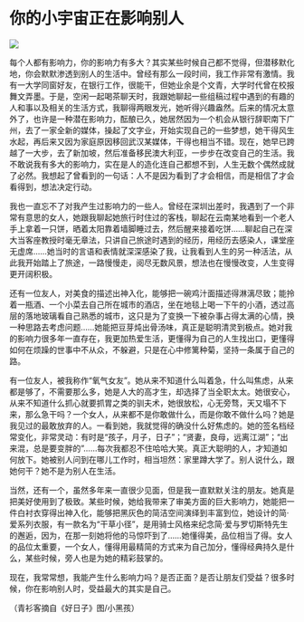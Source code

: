 # 你的小宇宙正在影响别人

![](http://www.yilinzazhi.com/images/yili/yili201314/yili20131450-1-l.jpg)

每个人都有影响力，你的影响力有多大？其实某些时候自己都不觉得，但潜移默化地，你会默默渗透到别人的生活中。曾经有那么一段时间，我工作非常有激情。我有一大学同窗好友，在银行工作，很能干，但她业余是个文青，大学时代曾在校报舞文弄墨。于是，空闲一起喝茶聊天时，我跟她聊起一些组稿过程中遇到的有趣的人和事以及相关的生活方式，我聊得两眼发光，她听得兴趣盎然。后来的情况太意外了，也许是一种潜在影响力，酝酿已久，她居然因为一个机会从银行辞职南下广州，去了一家全新的媒体，操起了文字业，开始实现自己的一些梦想，她干得风生水起，再后来又因为家庭原因移回武汉某媒体，干得也相当不错。现在，她早已跨越了一大步，去了新加坡，然后准备移民澳大利亚，一步步在改变自己的生活。我不敢说我有多大的影响力，实在是人的造化连自己都想不到，人生无数个偶然成就了必然。我想起了曾看到的一句话：人不是因为看到了才会相信，而是相信了才会看得到，想法决定行动。 

我也一直忘不了对我产生过影响力的一些人。曾经在深圳出差时，我遇到了一个非常有意思的女人，她跟我聊起她旅行时住过的客栈，聊起在云南某地看到一个老人手上拿着一只饼，晒着太阳靠着墙脚睡过去，然后醒来接着吃饼……聊起自己在深大当客座教授时毫无章法，只讲自己旅途时遇到的经历，用经历去感染人，课堂座无虚席……她当时的言语和表情就深深感染了我，让我看到人生的另一种活法，从此我开始踏上了旅途，一路慢慢走，阅尽无数风景，想法也在慢慢改变，人生变得更开阔积极。 

还有一位友人，对美食的描述出神入化，能够把一碗鸡汁面描述得淋漓尽致；能拎着一瓶酒、一个小菜去自己所在城市的酒店，坐在地毯上喝一下午的小酒，透过高层的落地玻璃看自己熟悉的城市，这只是为了变换一下被杂事占得太满的心情，换一种思路去考虑问题……她能把豆芽炖出骨汤味，真正是聪明清灵到极点。她对我的影响力很多年一直存在，我更加热爱生活，更懂得为自己的人生找出口，更懂得如何在烦躁的世事中不从众，不躲避，只是在心中修篱种菊，坚持一条属于自己的路。 

有一位友人，被我称作“氧气女友”。她从来不知道什么叫着急，什么叫焦虑，从来都是够了，不需要那么多，她是人大的高才生，却选择了当全职太太。她很安心，从来不知道什么抓心就要抓胃之类的驯夫术，她很放松，心无旁骛，天又塌不下来，那么急干吗？一个女人，从来都不是你敢做什么，而是你敢不做什么吗？她是我见过的最敢放弃的人。一看到她，我就觉得的确没什么好焦虑的。她的签名档经常变化，非常灵动：有时是“孩子，月子，日子”；“贤妻，良母，远离江湖”；“出来混，总是要变胖的”……每次我都忍不住哈哈大笑。真正大聪明的人，才知道如何放下。她被别人问到在哪儿工作时，相当坦然：家里蹲大学了。别人说什么，跟她何干？她不是为别人在生活。 

当然，还有一个，虽然多年来一直很少见面，但是我一直默默关注的朋友。她真是把美好使用到了极致。某些时候，她给我带来了审美方面的巨大影响力，她能把一件白衬衣穿得出神入化，能够把黑灰色的简洁空间演绎到丰富到位，她设计的简·爱系列衣服，有一款名为“干草小径”，是用骑士风格来纪念简·爱与罗切斯特先生的邂逅，因为，在那一刻她将他的马惊吓到了……她懂得美，品位相当了得。女人的品位太重要，一个女人，懂得用最精简的方式来为自己加分，懂得经典持久是什么，某些时候，旁人也是为她的精彩鼓掌的。 

现在，我常常想，我能产生什么影响力吗？是否正面？是否让朋友们受益？很多时候，你在影响别人时，受益最大的其实是自己。 

（青衫客摘自《好日子》图/小黑孩）
